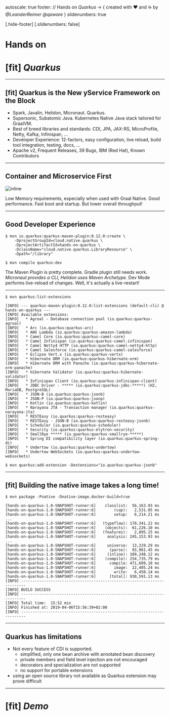 autoscale: true
footer: // Hands on _Quarkus_ -> { created with :heart: and :coffee: by _@LeanderReimer @qaware_ }
slidenumbers: true

[.hide-footer]
[.slidenumbers: false]
# __Hands on__
# [fit] _Quarkus_

---

## [fit] Quarkus is the New yService Framework on the Block

- Spark, Javalin, Helidon, Micronaut. Quarkus.
- Supersonic, Subatomic Java. Kubernetes Native Java stack tailored for GraalVM.
- Best of breed libraries and standards: CDI, JPA, JAX-RS, MicroProfile, Netty, Kafka, Infinispan, ...
- Developer Experience: 12-factors, easy configuration, live reload, build tool integration, testing, docs, ...
- Apache v2, Frequent Releases, 39 Bugs, IBM (Red Hat), Known Contributors

---

## Container and Microservice First

![inline](https://quarkus.io/assets/images/quarkus_graphics_v3_bootmem_wide_03.png)

Low Memory requirements, especially when used with Graal Native.
Good performance. Fast boot and startup. But lower overall throughput!

---

## Good Developer Experience

```
$ mvn io.quarkus:quarkus-maven-plugin:0.12.0:create \
    -DprojectGroupId=cloud.native.quarkus \
    -DprojectArtifactId=hands-on-quarkus \
    -DclassName="cloud.native.quarkus.LibraryResource" \
    -Dpath="/library"

$ mvn compile quarkus:dev
```

The Maven Plugin is pretty complete. Gradle plugin still needs work.
_Micronaut provides a CLI, Helidon uses Maven Archetype._
Dev Mode performs live-reload of changes. Well, it's actually a live-restart!

---

```
$ mvn quarkus:list-extensions

[INFO] --- quarkus-maven-plugin:0.12.0:list-extensions (default-cli) @ hands-on-quarkus ---
[INFO] Available extensions:
[INFO] 	 * Agroal - Database connection pool (io.quarkus:quarkus-agroal)
[INFO] 	 * Arc (io.quarkus:quarkus-arc)
[INFO] 	 * AWS Lambda (io.quarkus:quarkus-amazon-lambda)
[INFO] 	 * Camel Core (io.quarkus:quarkus-camel-core)
[INFO] 	 * Camel Infinispan (io.quarkus:quarkus-camel-infinispan)
[INFO] 	 * Camel Netty4 HTTP (io.quarkus:quarkus-camel-netty4-http)
[INFO] 	 * Camel Salesforce (io.quarkus:quarkus-camel-salesforce)
[INFO] 	 * Eclipse Vert.x (io.quarkus:quarkus-vertx)
[INFO] 	 * Hibernate ORM (io.quarkus:quarkus-hibernate-orm)
[INFO] 	 * Hibernate ORM with Panache (io.quarkus:quarkus-hibernate-orm-panache)
[INFO] 	 * Hibernate Validator (io.quarkus:quarkus-hibernate-validator)
[INFO] 	 * Infinispan Client (io.quarkus:quarkus-infinispan-client)
[INFO] 	 * JDBC Driver - ***** (io.quarkus:quarkus-jdbc-*****) (H2, MariaDB, PostgreSQL)
[INFO] 	 * JSON-B (io.quarkus:quarkus-jsonb)
[INFO] 	 * JSON-P (io.quarkus:quarkus-jsonp)
[INFO] 	 * Kotlin (io.quarkus:quarkus-kotlin)
[INFO] 	 * Narayana JTA - Transaction manager (io.quarkus:quarkus-narayana-jta)
[INFO] 	 * RESTEasy (io.quarkus:quarkus-resteasy)
[INFO] 	 * RESTEasy - JSON-B (io.quarkus:quarkus-resteasy-jsonb)
[INFO] 	 * Scheduler (io.quarkus:quarkus-scheduler)
[INFO] 	 * Security (io.quarkus:quarkus-elytron-security)
[INFO] 	 * SmallRye ***** (io.quarkus:quarkus-smallrye-*****)
[INFO] 	 * Spring DI compatibility layer (io.quarkus:quarkus-spring-di)
[INFO] 	 * Undertow (io.quarkus:quarkus-undertow)
[INFO] 	 * Undertow WebSockets (io.quarkus:quarkus-undertow-websockets)

$ mvn quarkus:add-extension -Dextensions="io.quarkus:quarkus-jsonb"
```

---

## [fit] Building the native image takes a long time!

```
$ mvn package -Pnative -Dnative-image.docker-build=true

[hands-on-quarkus-1.0-SNAPSHOT-runner:6]    classlist:  56,163.93 ms
[hands-on-quarkus-1.0-SNAPSHOT-runner:6]        (cap):   2,531.05 ms
[hands-on-quarkus-1.0-SNAPSHOT-runner:6]        setup:   6,214.21 ms
...
[hands-on-quarkus-1.0-SNAPSHOT-runner:6]   (typeflow): 170,341.22 ms
[hands-on-quarkus-1.0-SNAPSHOT-runner:6]    (objects):  61,226.10 ms
[hands-on-quarkus-1.0-SNAPSHOT-runner:6]   (features):   2,895.15 ms
[hands-on-quarkus-1.0-SNAPSHOT-runner:6]     analysis: 245,153.93 ms
...
[hands-on-quarkus-1.0-SNAPSHOT-runner:6]     universe:  13,229.29 ms
[hands-on-quarkus-1.0-SNAPSHOT-runner:6]      (parse):  93,961.45 ms
[hands-on-quarkus-1.0-SNAPSHOT-runner:6]     (inline): 109,248.12 ms
[hands-on-quarkus-1.0-SNAPSHOT-runner:6]    (compile): 254,735.79 ms
[hands-on-quarkus-1.0-SNAPSHOT-runner:6]      compile: 471,609.18 ms
[hands-on-quarkus-1.0-SNAPSHOT-runner:6]        image:  22,405.24 ms
[hands-on-quarkus-1.0-SNAPSHOT-runner:6]        write:   6,450.14 ms
[hands-on-quarkus-1.0-SNAPSHOT-runner:6]      [total]: 930,591.13 ms
[INFO] ------------------------------------------------------------------------
[INFO] BUILD SUCCESS
[INFO] ------------------------------------------------------------------------
[INFO] Total time:  15:52 min
[INFO] Finished at: 2019-04-06T15:56:39+02:00
[INFO] ------------------------------------------------------------------------
```

---

## Quarkus has limitations

- Not every feature of CDI is supported.
  - simplified, only one bean archive with annotated bean discovery
  - private members and field level injection are not encouraged
  - decorators and specialization are not supported
  - no support for portable extensions
- using an open source library not available as Quarkus extension may prove difficult

---

# [fit] _Demo_
